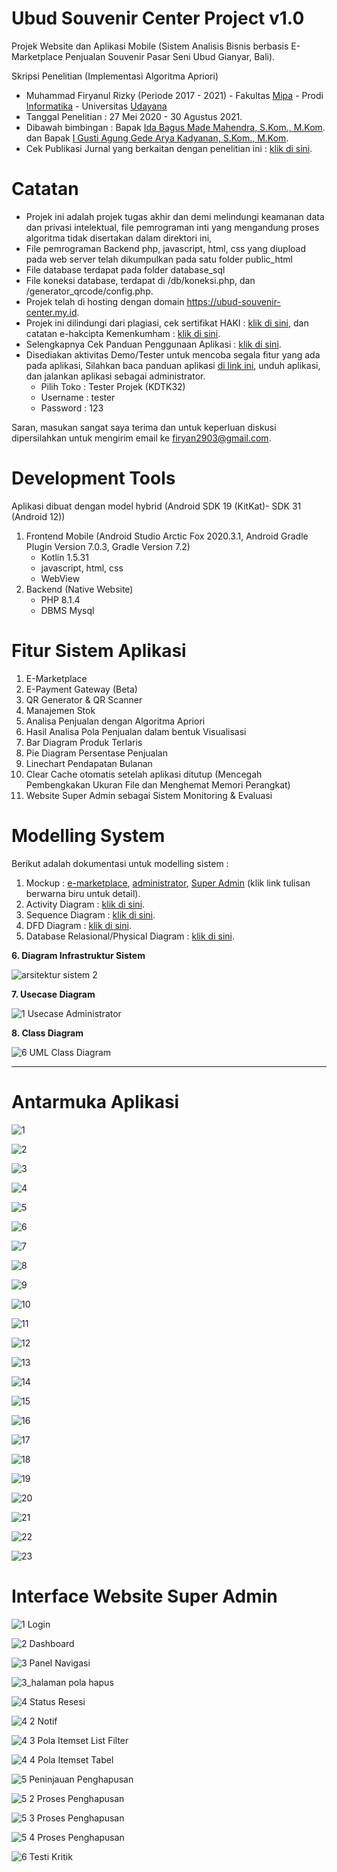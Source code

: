 # Ubud Souvenir Center Project v1.0
Projek Website dan Aplikasi Mobile (Sistem Analisis Bisnis berbasis E-Marketplace Penjualan Souvenir Pasar Seni Ubud Gianyar, Bali). 

Skripsi Penelitian (Implementasi Algoritma Apriori)
 - Muhammad Firyanul Rizky (Periode 2017 - 2021) - Fakultas [Mipa](https://fmipa.unud.ac.id/) - Prodi [Informatika](https://if.unud.ac.id/) - Universitas [Udayana](https://www.unud.ac.id/)
 - Tanggal Penelitian : 27 Mei 2020 - 30 Agustus 2021.
 - Dibawah bimbingan : Bapak [Ida Bagus Made Mahendra, S.Kom., M.Kom](https://scholar.google.co.id/citations?user=uq3NggMAAAAJ). dan Bapak [I Gusti Agung Gede Arya Kadyanan, S.Kom., M.Kom](https://scholar.google.co.id/citations?user=gq2RjhIAAAAJ).
 - Cek Publikasi Jurnal yang berkaitan dengan penelitian ini : [klik di sini](https://ojs.unud.ac.id/index.php/JLK/article/view/78212).

# Catatan
- Projek ini adalah projek tugas akhir dan demi melindungi keamanan data dan privasi intelektual, file pemrograman inti yang mengandung proses algoritma tidak disertakan dalam direktori ini,
- File pemrograman Backend php, javascript, html, css yang diupload pada web server telah dikumpulkan pada satu folder public_html
- File database terdapat pada folder database_sql
- File koneksi database, terdapat di /db/koneksi.php, dan /generator_qrcode/config.php.
- Projek telah di hosting dengan domain https://ubud-souvenir-center.my.id.
- Projek ini dilindungi dari plagiasi, cek sertifikat HAKI : [klik di sini](https://drive.google.com/file/d/1ERYHx33wr1V4FtSgpIfZ8BLBnExA-kwx/view?usp=sharing), dan catatan e-hakcipta Kemenkumham : [klik di sini](https://e-hakcipta.dgip.go.id/index.php/c?code=OTJlNDJhM2I3OTNkMTRmOGZlZjNjZDUwZDRmYzA1ZWEK).
- Selengkapnya Cek Panduan Penggunaan Aplikasi : [klik di sini](https://drive.google.com/file/d/1o4qJOWi__phxgi4Bk8qq3NK3kEE-di_6/view?usp=sharing).
- Disediakan aktivitas Demo/Tester untuk mencoba segala fitur yang ada pada aplikasi, 
Silahkan baca panduan aplikasi [di link ini](https://drive.google.com/file/d/1o4qJOWi__phxgi4Bk8qq3NK3kEE-di_6/view?usp=sharing), unduh aplikasi, dan jalankan aplikasi sebagai administrator.
  - Pilih Toko : Tester Projek (KDTK32)
  - Username : tester
  - Password : 123
  
Saran, masukan sangat saya terima dan untuk keperluan diskusi dipersilahkan untuk mengirim email ke firyan2903@gmail.com.

# Development Tools
Aplikasi dibuat dengan model hybrid (Android SDK 19 (KitKat)- SDK 31 (Android 12))
1. Frontend Mobile (Android Studio Arctic Fox 2020.3.1, Android Gradle Plugin Version 7.0.3, Gradle Version 7.2) 
   - Kotlin 1.5.31
   - javascript, html, css
   - WebView
2. Backend (Native Website)
   - PHP 8.1.4
   - DBMS Mysql

# Fitur Sistem Aplikasi
1. E-Marketplace 
2. E-Payment Gateway (Beta)
3. QR Generator & QR Scanner
4. Manajemen Stok
5. Analisa Penjualan dengan Algoritma Apriori
6. Hasil Analisa Pola Penjualan dalam bentuk Visualisasi
7. Bar Diagram Produk Terlaris
8. Pie Diagram Persentase Penjualan
9. Linechart Pendapatan Bulanan
10. Clear Cache otomatis setelah aplikasi ditutup (Mencegah Pembengkakan Ukuran File dan Menghemat Memori Perangkat)
11. Website Super Admin sebagai Sistem Monitoring & Evaluasi

# Modelling System
Berikut adalah dokumentasi untuk modelling sistem :
1. Mockup : [e-marketplace](https://drive.google.com/drive/folders/1WBFzE2YAQ8WsPF7UayUy6bRGFkJZaN3Y?usp=sharing), [administrator](https://drive.google.com/drive/folders/1EdIAMbJu9IhiWog2whf7ibiy-lLk6tmr?usp=sharing), [Super Admin](https://drive.google.com/drive/folders/1YFDoH4rlG5Kceqkr4-fVj99VHSPhXDBo?usp=sharing) (klik link tulisan berwarna biru untuk detail).
2. Activity Diagram : [klik di sini](https://drive.google.com/drive/folders/10QUiOtDSjGgP1F_X1E5Ot-p14wKO632n?usp=sharing).
3. Sequence Diagram : [klik di sini](https://drive.google.com/drive/folders/1BNBsLCgRZDk0ysDtOmoKAP6fRl8sh2Ng?usp=sharing).
4. DFD Diagram : [klik di sini](https://drive.google.com/drive/folders/1qTNHHHGpUhYg2FZj5NIIjUEgSsZCTNwI?usp=sharing).
5. Database Relasional/Physical Diagram : [klik di sini](https://drive.google.com/drive/folders/1-atszlZ2d_SM2c5dfiF_Fsmr4AuqbpST?usp=sharing).

<b>6. Diagram Infrastruktur Sistem</b>

![arsitektur sistem 2](https://user-images.githubusercontent.com/60762912/163806514-f90539f4-94d6-41f2-88ad-f15b53bd4e31.jpg)

<b>7. Usecase Diagram</b>

![1 Usecase Administrator](https://user-images.githubusercontent.com/60762912/163801981-a19006d1-59bf-47d4-b13b-e8d3b338a2cf.jpg)

<b>8. Class Diagram</b>

![6 UML Class Diagram](https://user-images.githubusercontent.com/60762912/163806665-fcc6d167-c9df-44d7-89f0-dad9f0cde4fb.png)
<hr>

# Antarmuka Aplikasi
![1](https://user-images.githubusercontent.com/60762912/139584342-631b0e3d-d506-41e6-87a6-71a8e4e01fa0.jpg)

![2](https://user-images.githubusercontent.com/60762912/139584360-ccdd7b16-d4d9-431c-b632-981a4e425b38.jpg)

![3](https://user-images.githubusercontent.com/60762912/139584450-de0728f9-6674-47fb-aaa2-8122e4e970a9.jpg)

![4](https://user-images.githubusercontent.com/60762912/139584461-d49c1eb7-846e-4713-9c25-3a57c67081b6.jpg)

![5](https://user-images.githubusercontent.com/60762912/139584489-206be7c4-4d52-4d3d-b23e-0d6cf2b50886.jpg)

![6](https://user-images.githubusercontent.com/60762912/139584557-fc9fd2a8-6dd7-4329-ac12-f18a3b530d8c.jpg)

![7](https://user-images.githubusercontent.com/60762912/139584591-9d69f7e7-a94d-4ee1-b714-af6dd53d4f2f.jpg)

![8](https://user-images.githubusercontent.com/60762912/139584598-01ce557e-2290-4163-ae77-958362e92193.jpg)

![9](https://user-images.githubusercontent.com/60762912/139584600-a6ab4b59-f5f2-419c-a11f-196a2fa02477.jpg)

![10](https://user-images.githubusercontent.com/60762912/139584604-0438e35c-cde3-4440-bb3d-ddbd0db23aae.jpg)

![11](https://user-images.githubusercontent.com/60762912/139584609-78435a4f-6a91-485a-8d88-6694f6c08c8b.jpg)

![12](https://user-images.githubusercontent.com/60762912/139584613-099ca783-63a1-4e06-9ca1-c4cda2c1181a.jpg)

![13](https://user-images.githubusercontent.com/60762912/139584615-2f66be85-67dd-4f29-9541-6ecc6b179162.jpg)

![14](https://user-images.githubusercontent.com/60762912/139584622-68ad4db1-77cb-483c-8b75-22a4dd8b2e45.jpg)

![15](https://user-images.githubusercontent.com/60762912/139584627-27395ce3-b87f-416c-85db-5eff953823c2.jpg)

![16](https://user-images.githubusercontent.com/60762912/162623039-2315c6bc-bfd9-4cf6-b139-759d923adaad.jpg)

![17](https://user-images.githubusercontent.com/60762912/139584639-930a27d2-8d61-4ffc-a337-c07e9839ceef.jpg)

![18](https://user-images.githubusercontent.com/60762912/139584650-32592c92-19f9-411d-8a69-ccb9157de0e0.jpg)

![19](https://user-images.githubusercontent.com/60762912/163813189-bcb79646-2380-4527-a36c-69cfe138b1a7.jpg)

![20](https://user-images.githubusercontent.com/60762912/139584666-a61d1ef4-dfe5-4385-bc30-6b53119b9519.jpg)

![21](https://user-images.githubusercontent.com/60762912/139584670-894e074a-562b-4118-888e-8af449c4a56a.jpg)

![22](https://user-images.githubusercontent.com/60762912/139584671-172f10aa-0ffd-4299-96e0-1b7e5558f5e4.jpg)

![23](https://user-images.githubusercontent.com/60762912/139584673-02b21d9b-ee93-41bb-922b-42904fcc4c5f.jpg)

# Interface Website Super Admin
![1 Login](https://user-images.githubusercontent.com/60762912/139585434-cd51dc87-dd48-4ff0-9f5f-b035fb07bf1f.png)

![2 Dashboard](https://user-images.githubusercontent.com/60762912/139585933-9b3064ee-e404-4881-b956-0b1c2d710031.png)

![3 Panel Navigasi](https://user-images.githubusercontent.com/60762912/139585453-450271fc-3171-45d6-8919-67369b9bdd10.png)

![3_halaman pola hapus](https://user-images.githubusercontent.com/60762912/139585746-1e0bff17-2de7-4064-99e5-88e6840b32f7.PNG)

![4 Status Resesi](https://user-images.githubusercontent.com/60762912/139585779-8a9ccbe7-07a7-4368-92a4-a4226fd4de2c.png)

![4 2 Notif](https://user-images.githubusercontent.com/60762912/139585789-91bcd31c-b502-4986-93b6-b835eecc320f.png)

![4 3 Pola Itemset List Filter](https://user-images.githubusercontent.com/60762912/139585811-b0730206-34e9-483c-84b6-594881aeb0ef.png)

![4 4 Pola Itemset Tabel](https://user-images.githubusercontent.com/60762912/139585819-da8ffe1e-d2f6-4426-9467-f18003d0ae70.png)

![5 Peninjauan Penghapusan](https://user-images.githubusercontent.com/60762912/139585867-d9b63246-91df-421d-9f87-12723c9ffc70.png)

![5 2 Proses Penghapusan](https://user-images.githubusercontent.com/60762912/139585884-a3c21138-b2de-4303-8c27-a5fe79fa03ef.png)

![5 3 Proses Penghapusan](https://user-images.githubusercontent.com/60762912/139585886-9d4484a1-90bc-453e-91b7-1ff18e433d6d.png)

![5 4 Proses Penghapusan](https://user-images.githubusercontent.com/60762912/139585889-fe57c17f-eca0-4743-a185-03d4caa318f4.png)

![6 Testi Kritik](https://user-images.githubusercontent.com/60762912/139585894-12548181-4f68-4a2d-9913-8aa1f5cc5b6f.png)
